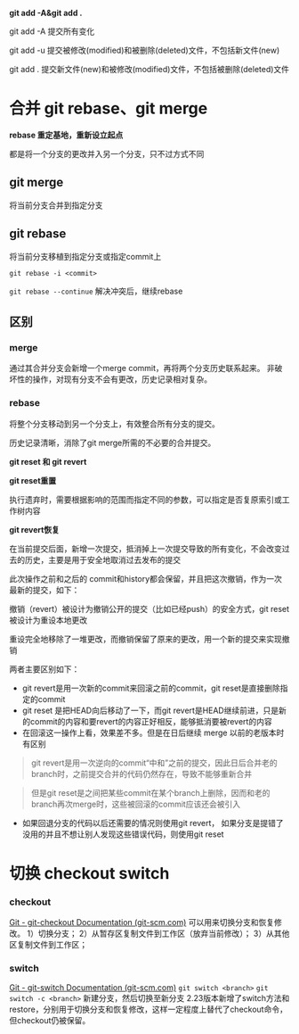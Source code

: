 **git add -A&git add .**

git add -A 提交所有变化

git add -u 提交被修改(modified)和被删除(deleted)文件，不包括新文件(new)

git add . 提交新文件(new)和被修改(modified)文件，不包括被删除(deleted)文件

# 合并 git rebase、git merge
**rebase 重定基地，重新设立起点**

都是将一个分支的更改并入另一个分支，只不过方式不同

  

## git merge
将当前分支合并到指定分支
## git rebase
将当前分支移植到指定分支或指定commit上

`git rebase -i <commit>`

`git rebase --continue` 解决冲突后，继续rebase

  

## 区别

### merge
通过其合并分支会新增一个merge commit，再将两个分支历史联系起来。
非破坏性的操作，对现有分支不会有更改，历史记录相对复杂。
### rebase
将整个分支移动到另一个分支上，有效整合所有分支的提交。

历史记录清晰，消除了git merge所需的不必要的合并提交。

**git reset 和 git revert**

**git reset重置**

执行遗弃时，需要根据影响的范围而指定不同的参数，可以指定是否复原索引或工作树内容

**git revert恢复**

在当前提交后面，新增一次提交，抵消掉上一次提交导致的所有变化，不会改变过去的历史，主要是用于安全地取消过去发布的提交

此次操作之前和之后的 commit和history都会保留，并且把这次撤销，作为一次最新的提交，如下：

撤销（revert）被设计为撤销公开的提交（比如已经push）的安全方式，git reset被设计为重设本地更改

重设完全地移除了一堆更改，而撤销保留了原来的更改，用一个新的提交来实现撤销

两者主要区别如下：

- git revert是用一次新的commit来回滚之前的commit，git reset是直接删除指定的commit
- git reset 是把HEAD向后移动了一下，而git revert是HEAD继续前进，只是新的commit的内容和要revert的内容正好相反，能够抵消要被revert的内容
- 在回滚这一操作上看，效果差不多。但是在日后继续 merge 以前的老版本时有区别

> git revert是用一次逆向的commit“中和”之前的提交，因此日后合并老的branch时，之前提交合并的代码仍然存在，导致不能够重新合并

> 但是git reset是之间把某些commit在某个branch上删除，因而和老的branch再次merge时，这些被回滚的commit应该还会被引入

- 如果回退分支的代码以后还需要的情况则使用git revert， 如果分支是提错了没用的并且不想让别人发现这些错误代码，则使用git reset
# 切换 checkout switch
### checkout
[Git - git-checkout Documentation (git-scm.com)](https://git-scm.com/docs/git-checkout/zh_HANS-CN)
可以用来切换分支和恢复修改。
1）切换分支；
2）从暂存区复制文件到工作区（放弃当前修改）；
3）从其他区复制文件到工作区；
### switch
[Git - git-switch Documentation (git-scm.com)](https://git-scm.com/docs/git-switch/zh_HANS-CN)
`git switch <branch>` 
`git switch -c <branch>` 新建分支，然后切换至新分支
2.23版本新增了switch方法和restore，分别用于切换分支和恢复修改，这样一定程度上替代了checkout命令，但checkout仍被保留。